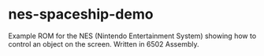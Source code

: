 # nes-spaceship-demo
 Example ROM for the NES (Nintendo Entertainment System) showing how to control an object on the screen. Written in 6502 Assembly.
